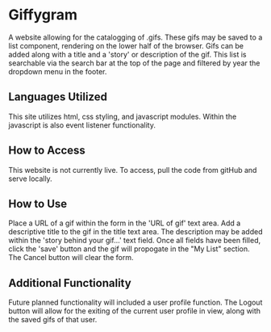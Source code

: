 # Giffygram
A website allowing for the catalogging of .gifs. These gifs may be saved to a list component, rendering on the lower half of the browser. Gifs can be added along with a title and a 'story' or description of the gif. This list is searchable via the search bar at the top of the page and filtered by year the dropdown menu in the footer.

##  Languages Utilized
This site utilizes html, css styling, and javascript modules. Within the javascript is also event listener functionality. 

## How to Access
This website is not currently live. To access, pull the code from gitHub and serve locally.

## How to Use
Place a URL of a gif within the form in the 'URL of gif' text area. Add a descriptive title to the gif in the title text area. The description may be added within the 'story behind your gif...' text field. Once all fields have been filled, click the 'save' button and the gif will propogate in the "My List" section. The Cancel button will clear the form.

## Additional Functionality
Future planned functionality will included a user profile function. The Logout button will allow for the exiting of the current user profile in view, along with the saved gifs of that user. 
